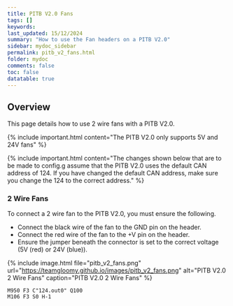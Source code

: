 ```yaml
---
title: PITB V2.0 Fans
tags: []
keywords: 
last_updated: 15/12/2024
summary: "How to use the Fan headers on a PITB V2.0"
sidebar: mydoc_sidebar
permalink: pitb_v2_fans.html
folder: mydoc
comments: false
toc: false
datatable: true
---
```


## Overview

This page details how to use 2 wire fans with a PITB V2.0.  

{% include important.html content="The PITB V2.0 only supports 5V and 24V fans" %}

{% include important.html content="The changes shown below that are to be made to config.g assume that the PITB V2.0 uses the default CAN address of 124. If you have changed the default CAN address, make sure you change the 124 to the correct address." %}

### 2 Wire Fans

To connect a 2 wire fan to the PITB V2.0, you must ensure the following.  

* Connect the black wire of the fan to the GND pin on the header.
* Connect the red wire of the fan to the +V pin on the header.
* Ensure the jumper beneath the connector is set to the correct voltage (5V (red) or 24V (blue)).

{% include image.html file="pitb_v2_fans.png" url="https://teamgloomy.github.io/images/pitb_v2_fans.png" alt="PITB V2.0 2 Wire Fans" caption="PITB V2.0 2 Wire Fans" %}

```text  
M950 F3 C"124.out0" Q100
M106 F3 S0 H-1
```
